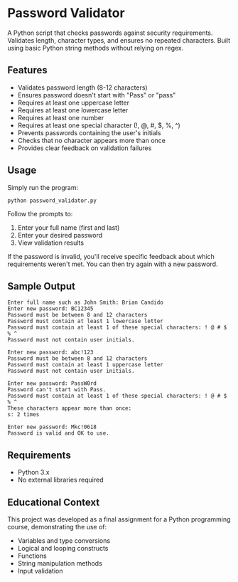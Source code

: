 # Password Validator

A Python script that checks passwords against security requirements. Validates length, character types, and ensures no repeated characters. Built using basic Python string methods without relying on regex.

## Features

- Validates password length (8-12 characters)
- Ensures password doesn't start with "Pass" or "pass"
- Requires at least one uppercase letter
- Requires at least one lowercase letter
- Requires at least one number
- Requires at least one special character (!, @, #, $, %, ^)
- Prevents passwords containing the user's initials
- Checks that no character appears more than once
- Provides clear feedback on validation failures

## Usage

Simply run the program:

```
python password_validator.py
```

Follow the prompts to:
1. Enter your full name (first and last)
2. Enter your desired password
3. View validation results

If the password is invalid, you'll receive specific feedback about which requirements weren't met. You can then try again with a new password.

## Sample Output

```
Enter full name such as John Smith: Brian Candido
Enter new password: BC12345
Password must be between 8 and 12 characters
Password must contain at least 1 lowercase letter
Password must contain at least 1 of these special characters: ! @ # $ % ^
Password must not contain user initials.

Enter new password: abc!123
Password must be between 8 and 12 characters
Password must contain at least 1 uppercase letter
Password must not contain user initials.

Enter new password: PassW0rd
Password can't start with Pass.
Password must contain at least 1 of these special characters: ! @ # $ % ^
These characters appear more than once:
s: 2 times

Enter new password: Mkc!0618
Password is valid and OK to use.
```

## Requirements

- Python 3.x
- No external libraries required

## Educational Context

This project was developed as a final assignment for a Python programming course, demonstrating the use of:
- Variables and type conversions
- Logical and looping constructs
- Functions
- String manipulation methods
- Input validation
